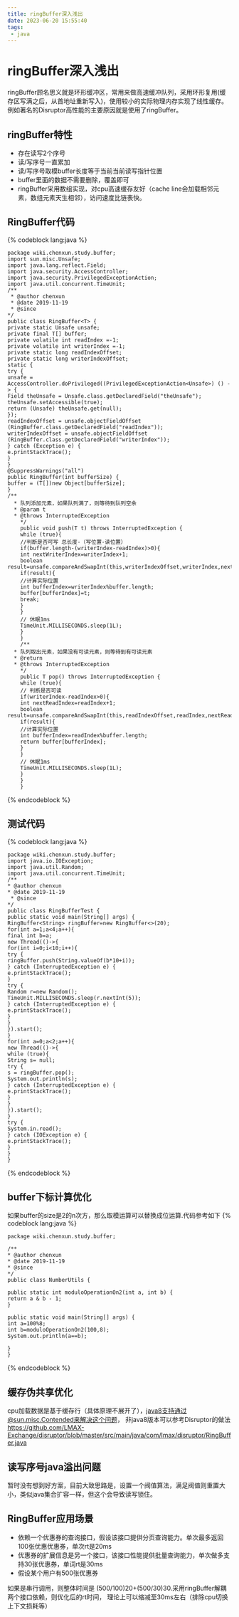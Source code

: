 ```yaml
---
title: ringBuffer深入浅出
date: 2023-06-20 15:55:40
tags:
 - java
---
```

# ringBuffer深入浅出

ringBuffer顾名思义就是环形缓冲区，常用来做高速缓冲队列，采用环形复用(缓存区写满之后，从首地址重新写入)，使用较小的实际物理内存实现了线性缓存。例如著名的Disruptor高性能的主要原因就是使用了ringBuffer。

## ringBuffer特性
- 存在读写2个序号
- 读/写序号一直累加
- 读/写序号取模buffer长度等于当前当前读写指针位置
- buffer里面的数据不需要删除，覆盖即可
- ringBuffer采用数组实现，对cpu高速缓存友好（cache line会加载相邻元素，数组元素天生相邻），访问速度比链表快。

## RingBuffer代码

{% codeblock  lang:java   %}


    package wiki.chenxun.study.buffer;
    import sun.misc.Unsafe;
    import java.lang.reflect.Field;
    import java.security.AccessController;
    import java.security.PrivilegedExceptionAction;
    import java.util.concurrent.TimeUnit;
    /**
     * @author chenxun
     * @date 2019-11-19
     * @since
    */
    public class RingBuffer<T> {
    private static Unsafe unsafe;
    private final T[] buffer;
    private volatile int readIndex =-1;
    private volatile int writerIndex =-1;
    private static long readIndexOffset;
    private static long writerIndexOffset;
    static {
    try {
    unsafe = AccessController.doPrivileged((PrivilegedExceptionAction<Unsafe>) () -> {
    Field theUnsafe = Unsafe.class.getDeclaredField("theUnsafe");
    theUnsafe.setAccessible(true);
    return (Unsafe) theUnsafe.get(null);
    });
    readIndexOffset = unsafe.objectFieldOffset
    (RingBuffer.class.getDeclaredField("readIndex"));
    writerIndexOffset = unsafe.objectFieldOffset
    (RingBuffer.class.getDeclaredField("writerIndex"));
    } catch (Exception e) {
    e.printStackTrace();
    }
    }
    @SuppressWarnings("all")
    public RingBuffer(int bufferSize) {
    buffer = (T[])new Object[bufferSize];
    }
    /**
      * 队列添加元素，如果队列满了，则等待到队列空余
      * @param t
      * @throws InterruptedException
        */
        public void push(T t) throws InterruptedException {
        while (true){
        //判断是否可写 总长度-（写位置-读位置）
        if(buffer.length-(writerIndex-readIndex)>0){
        int nextWriterIndex=writerIndex+1;
        boolean result=unsafe.compareAndSwapInt(this,writerIndexOffset,writerIndex,nextWriterIndex);
        if(result){
        //计算实际位置
        int bufferIndex=writerIndex%buffer.length;
        buffer[bufferIndex]=t;
        break;
        }
        }
        // 休眠1ms
        TimeUnit.MILLISECONDS.sleep(1L);
        }
        }
        /**
      * 队列取出元素，如果没有可读元素，则等待到有可读元素
      * @return
      * @throws InterruptedException
        */
        public T pop() throws InterruptedException {
        while (true){
        // 判断是否可读
        if(writerIndex-readIndex>0){
        int nextReadIndex=readIndex+1;
        boolean result=unsafe.compareAndSwapInt(this,readIndexOffset,readIndex,nextReadIndex);
        if(result){
        //计算实际位置
        int bufferIndex=readIndex%buffer.length;
        return buffer[bufferIndex];
        }
        }
        // 休眠1ms
        TimeUnit.MILLISECONDS.sleep(1L);
        }
        }
        }

{% endcodeblock %}

## 测试代码
{% codeblock  lang:java   %}

    package wiki.chenxun.study.buffer;
    import java.io.IOException;
    import java.util.Random;
    import java.util.concurrent.TimeUnit;
    /**
    * @author chenxun
    * @date 2019-11-19
     * @since
    */
    public class RingBufferTest {
    public static void main(String[] args) {
    RingBuffer<String> ringBuffer=new RingBuffer<>(20);
    for(int a=1;a<4;a++){
    final int b=a;
    new Thread(()->{
    for(int i=0;i<10;i++){
    try {
    ringBuffer.push(String.valueOf(b*10+i));
    } catch (InterruptedException e) {
    e.printStackTrace();
    }
    try {
    Random r=new Random();
    TimeUnit.MILLISECONDS.sleep(r.nextInt(5));
    } catch (InterruptedException e) {
    e.printStackTrace();
    }
    }
    }).start();
    }
    for(int a=0;a<2;a++){
    new Thread(()->{
    while (true){
    String s= null;
    try {
    s = ringBuffer.pop();
    System.out.println(s);
    } catch (InterruptedException e) {
    e.printStackTrace();
    }
    }
    }).start();
    }
    try {
    System.in.read();
    } catch (IOException e) {
    e.printStackTrace();
    }
    }
    }

{% endcodeblock %}

## buffer下标计算优化
如果buffer的size是2的n次方，那么取模运算可以替换成位运算.代码参考如下
{% codeblock  lang:java   %}


    package wiki.chenxun.study.buffer;

    /**
    * @author chenxun
    * @date 2019-11-19
    * @since
    */
    public class NumberUtils {

    public static int moduloOperationOn2(int a, int b) {
    return a & b - 1;
    }

    public static void main(String[] args) {
    int a=100%8;
    int b=moduloOperationOn2(100,8);
    System.out.println(a==b);

    }
    }


{% endcodeblock %}

## 缓存伪共享优化
cpu加载数据是基于缓存行（具体原理不展开了），java8支持通过@sun.misc.Contended来解决这个问题，
非java8版本可以参考Disruptor的做法 https://github.com/LMAX-Exchange/disruptor/blob/master/src/main/java/com/lmax/disruptor/RingBuffer.java

## 读写序号java溢出问题
暂时没有想到好方案，目前大致思路是，设置一个阀值算法，满足阀值则重置大小，类似java集合扩容一样，但这个会导致读写锁住。

## RingBuffer应用场景

- 依赖一个优惠券的查询接口，假设该接口提供分页查询能力。单次最多返回100张优惠优惠券，单次rt是20ms
- 优惠券的扩展信息是另一个接口，该接口性能提供批量查询能力，单次做多支持30张优惠券，单词rt是30ms
- 假设某个用户有500张优惠券

如果是串行调用，则整体时间是 (500/100)20+(500/30)30.采用ringBuffer解耦两个接口依赖，则优化后的rt时间，
理论上可以缩减至30ms左右（排除cpu切换上下文损耗等）
